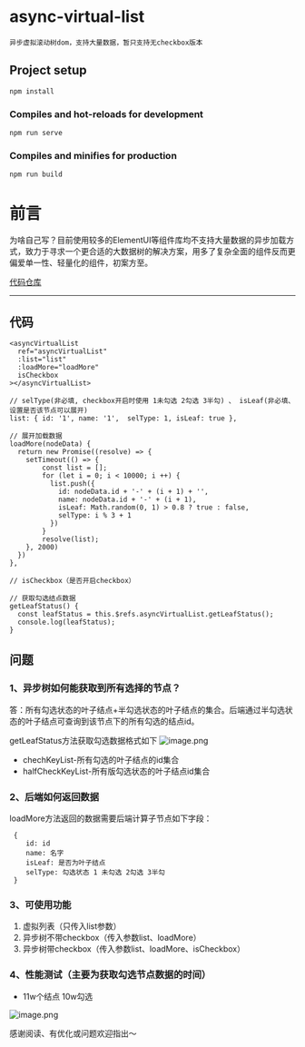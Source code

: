 # async-virtual-list
` 异步虚拟滚动树dom，支持大量数据，暂只支持无checkbox版本 `
## Project setup
```
npm install
```

### Compiles and hot-reloads for development
```
npm run serve
```

### Compiles and minifies for production
```
npm run build
```

# 前言
为啥自己写？目前使用较多的ElementUI等组件库均不支持大量数据的异步加载方式，致力于寻求一个更合适的大数据树的解决方案，用多了复杂全面的组件反而更偏爱单一性、轻量化的组件，初案方至。

[代码仓库](https://github.com/huzhongyuan/async-virtual-list)
***

## 代码

```
<asyncVirtualList
  ref="asyncVirtualList"
  :list="list"
  :loadMore="loadMore"
  isCheckbox
></asyncVirtualList>

// selType(非必填, checkbox开启时使用 1未勾选 2勾选 3半勾) 、 isLeaf(非必填、设置是否该节点可以展开)
list: { id: '1', name: '1',  selType: 1, isLeaf: true },

// 展开加载数据
loadMore(nodeData) {
  return new Promise((resolve) => {
    setTimeout(() => {
        const list = [];
        for (let i = 0; i < 10000; i ++) {
          list.push({
            id: nodeData.id + '-' + (i + 1) + '', 
            name: nodeData.id + '-' + (i + 1), 
            isLeaf: Math.random(0, 1) > 0.8 ? true : false, 
            selType: i % 3 + 1
          })
        }
        resolve(list);
    }, 2000)
  })
},

// isCheckbox（是否开启checkbox）

// 获取勾选结点数据
getLeafStatus() {
  const leafStatus = this.$refs.asyncVirtualList.getLeafStatus();
  console.log(leafStatus);
}

```

## 问题
### 1、异步树如何能获取到所有选择的节点？

答：所有勾选状态的叶子结点+半勾选状态的叶子结点的集合。后端通过半勾选状态的叶子结点可查询到该节点下的所有勾选的结点id。

getLeafStatus方法获取勾选数据格式如下
![image.png](https://p3-juejin.byteimg.com/tos-cn-i-k3u1fbpfcp/f85453ebe0d648d78ec12ee65b1282b6~tplv-k3u1fbpfcp-watermark.image?)

- chechKeyList-所有勾选的叶子结点的id集合
- halfCheckKeyList-所有版勾选状态的叶子结点id集合

### 2、后端如何返回数据
loadMore方法返回的数据需要后端计算子节点如下字段：
```
 {  
    id: id
    name: 名字
    isLeaf: 是否为叶子结点
    selType: 勾选状态 1 未勾选 2勾选 3半勾
 }

```
### 3、可使用功能
1. 虚拟列表（只传入list参数）
2. 异步树不带checkbox（传入参数list、loadMore）
3. 异步树带checkbox（传入参数list、loadMore、isCheckbox）

### 4、性能测试（主要为获取勾选节点数据的时间）
- 11w个结点 10w勾选

![image.png](https://p9-juejin.byteimg.com/tos-cn-i-k3u1fbpfcp/26d6b6baa9ad488b86ef1e26b2ecc78f~tplv-k3u1fbpfcp-watermark.image?)

感谢阅读、有优化或问题欢迎指出～




